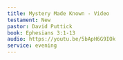 ```yaml
---
title: Mystery Made Known - Video
testament: New
pastor: David Puttick
book: Ephesians 3:1-13
audio: https://youtu.be/5bApH6G9IOk
service: evening
---
```

